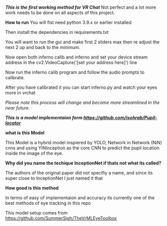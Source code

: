 ***This is the first working method for VR Chat***
Not perfect and a lot more work needs to be done on all aspects of this project.

**How to run**
You will fist need python 3.9.x or earlier installed

Then install the dependencies in requirements.txt

You will want to run the gui and make first 2 sliders max then re adjust the next 2 up and back to the minimum.

Now open both inferno calib and inferno and set your device stream address in the cv2.VideoCapture('[set your address here]') line

Now run the inferno calib program and follow the audio prompts to calibrate.

After you have calibrated it you can start inferno.py and watch your eyes more in vrchat

*Please note this process will change and become more streamlined in the near future.*



***This is a model implementaion form https://github.com/isohrab/Pupil-locator***

**what is this Model**

This Model is a hybrid model inspiered by YOLO, Network in Network (NiN) cnns and using YINInception as the core CNN to predict the pupil location inside the image of the eye.

**Why did you name the techique InceptionNet if thats not what its called?**

The authors of the original paper did not specifiy a name, and since its super close to InceptionNet I just named it that

**How good is this method**

In terms of easy of implementaion and accuracy its currently one of the best methods of eye tracking in this repo


This model setup comes from https://github.com/SummerSigh/TheVrMLEyeToolbox
